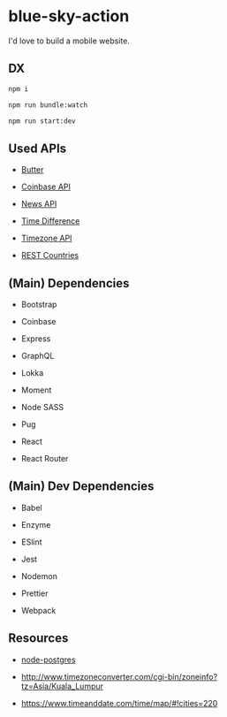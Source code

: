 # blue-sky-action

I'd love to build a mobile website.

## DX

```bash
npm i

npm run bundle:watch

npm run start:dev
```

## Used APIs

* [Butter](https://buttercms.com/)

* [Coinbase API](https://developers.coinbase.com/)

* [News API](https://newsapi.org/)

* [Time Difference](https://www.zeitverschiebung.net/en/)

* [Timezone API](https://timezoneapi.io/)

* [REST Countries](https://restcountries.eu/)

## (Main) Dependencies

* Bootstrap

* Coinbase

* Express

* GraphQL

* Lokka

* Moment

* Node SASS

* Pug

* React

* React Router

## (Main) Dev Dependencies

* Babel

* Enzyme

* ESlint

* Jest

* Nodemon

* Prettier

* Webpack

## Resources

* [node-postgres](https://node-postgres.com/)

* http://www.timezoneconverter.com/cgi-bin/zoneinfo?tz=Asia/Kuala_Lumpur

* https://www.timeanddate.com/time/map/#!cities=220
